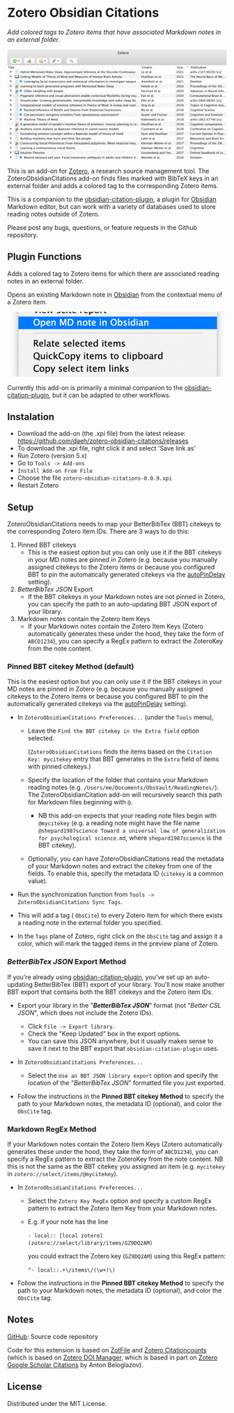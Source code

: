 # Zotero Obsidian Citations

_Add colored tags to Zotero items that have associated Markdown notes in an external folder._

![ZoteroObsidianCitationsScreenshot](ZoteroObsidianCitationsScreenshot.png)

This is an add-on for [Zotero](https://www.zotero.org), a research source management tool. The ZoteroObsidianCitations add-on finds files marked with BibTeX keys in an external folder and adds a colored tag to the corresponding Zotero items.

This is a companion to the [obsidian-citation-plugin](https://github.com/hans/obsidian-citation-plugin), a plugin for [Obsidian](https://obsidian.md) Markdown editor, but can work with a variety of databases used to store reading notes outside of Zotero.

Please post any bugs, questions, or feature requests in the Github repository.

## Plugin Functions

Adds a colored tag to Zotero items for which there are associated reading notes in an external folder. 

Opens an existing Markdown note in [Obsidian](https://obsidian.md) from the contextual menu of a Zotero item.

![ZoteroObsidianCitationsMenu](ZoteroObsidianCitationsMenu.png)

Currently this add-on is primarily a minimal companion to the [obsidian-citation-plugin](https://github.com/hans/obsidian-citation-plugin), but it can be adapted to other workflows.

## Instalation

- Download the add-on (the .xpi file) from the latest release: https://github.com/daeh/zotero-obsidian-citations/releases
- To download the .xpi file, right click it and select 'Save link as'
- Run Zotero (version 5.x)
- Go to `Tools -> Add-ons`
- `Install Add-on From File`
- Choose the file `zotero-obsidian-citations-0.0.9.xpi`
- Restart Zotero

## Setup

ZoteroObsidianCitations needs to map your BetterBibTex (BBT) citekeys to the corresponding Zotero Item IDs. There are 3 ways to do this:

1. Pinned BBT citekeys
   - This is the easiest option but you can only use it if the BBT citekeys in your MD notes are pinned in Zotero (e.g. because you manually assigned citekeys to the Zotero items or because you configured BBT to pin the automatically generated citekeys via the [autoPinDelay](https://retorque.re/zotero-better-bibtex/installation/preferences/hidden-preferences/#autopindelay) setting).
2. _BetterBibTex JSON_ Export
   - If the BBT citekeys in your Markdown notes are not pinned in Zotero, you can specify the path to an auto-updating BBT JSON export of your library.
3. Markdown notes contain the Zotero Item Keys
   - If your Markdown notes contain the Zotero Item Keys (Zotero automatically generates these under the hood, they take the form of `ABCD1234`), you can specify a RegEx pattern to extract the ZoteroKey from the note content.

### Pinned BBT citekey Method (default)

This is the easiest option but you can only use it if the BBT citekeys in your MD notes are pinned in Zotero (e.g. because you manually assigned citekeys to the Zotero items or because you configured BBT to pin the automatically generated citekeys via the [autoPinDelay](https://retorque.re/zotero-better-bibtex/installation/preferences/hidden-preferences/#autopindelay) setting).

- In `ZoteroObsidianCitations Preferences...` (under the `Tools` menu),

  - Leave the `Find the BBT citekey in the Extra field` option selected.

    (`ZoteroObsidianCitations` finds the items based on the `Citation Key: mycitekey` entry that BBT generates in the `Extra` field of items with pinned citekeys.)

  - Specify the location of the folder that contains your Markdown reading notes (e.g. `/Users/me/Documents/ObsVault/ReadingNotes/`). The ZoteroObsidianCitation add-on will recursively search this path for Markdown files beginning with `@`.

    - NB this add-on expects that your reading note files begin with `@mycitekey` (e.g. a reading note might have the file name `@shepard1987science Toward a universal law of generalization for psychological science.md`, where `shepard1987science` is the BBT citekey).

  - Optionally, you can have ZoteroObsidianCitations read the metadata of your Markdown notes and extract the citekey from one of the fields. To enable this, specify the metadata ID (`citekey` is a common value).

- Run the synchronization function from `Tools -> ZoteroObsidianCitations Sync Tags`.

- This will add a tag ( `ObsCite`) to every Zotero item for which there exists a reading note in the external folder you specified.

- In the `Tags` plane of Zotero, right click on the `ObsCite` tag and assign it a color, which will mark the tagged items in the preview plane of Zotero.

### _BetterBibTex JSON_ Export Method

If you're already using [obsidian-citation-plugin](https://github.com/hans/obsidian-citation-plugin), you've set up an auto-updating BetterBibTex (BBT) export of your library. You'll now make another BBT export that contains both the BBT citekeys and the Zotero item IDs.

- Export your library in the "**_BetterBibTex JSON_**" format (not "_Better CSL JSON_", which does not include the Zotero IDs).
  - Click `File -> Export library`.
  - Check the "Keep Updated" box in the export options.
  - You can save this JSON anywhere, but it usually makes sense to save it next to the BBT export that `obsidian-citation-plugin` uses.
- In `ZoteroObsidianCitations Preferences...`

  - Select the `Use an BBT JSON library export` option and specify the location of the "_BetterBibTex JSON_" formatted file you just exported.

- Follow the instructions in the **Pinned BBT citekey Method** to specify the path to your Markdown notes, the metadata ID (optional), and color the `ObsCite` tag.

### Markdown RegEx Method

If your Markdown notes contain the Zotero Item Keys (Zotero automatically generates these under the hood, they take the form of `ABCD1234`), you can specify a RegEx pattern to extract the ZoteroKey from the note content. NB this is not the same as the BBT citekey you assigned an item (e.g. `mycitekey` in `zotero://select/items/@mycitekey`).

- In `ZoteroObsidianCitations Preferences...`

  - Select the `Zotero Key RegEx` option and specify a custom RegEx pattern to extract the Zotero Item Key from your Markdown notes.

  - E.g. if your note has the line

    `- local:: [local zotero](zotero://select/library/items/GZ9DQ2AM)`

    you could extract the Zotero key (`GZ9DQ2AM`) using this RegEx pattern:

    `^- local::.+\/items\/(\w+)\)`

- Follow the instructions in the **Pinned BBT citekey Method** to specify the path to your Markdown notes, the metadata ID (optional), and color the `ObsCite` tag.

## Notes

[GitHub](https://github.com/daeh/zotero-obsidian-citations): Source code repository

Code for this extension is based on [ZotFile](https://github.com/jlegewie/zotfile) and [Zotero Citationcounts](https://github.com/eschnett/zotero-citationcounts) (which is based on [Zotero DOI Manager](https://github.com/bwiernik/zotero-shortdoi), which is based in part on [Zotero Google Scholar Citations](https://github.com/beloglazov/zotero-scholar-citations) by Anton Beloglazov).

## License

Distributed under the MIT License.
